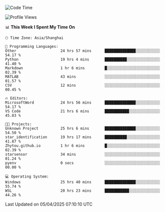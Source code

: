<!--START_SECTION:waka-->
![Code Time](http://img.shields.io/badge/Code%20Time-2%2C546%20hrs%2012%20mins-blue)

![Profile Views](http://img.shields.io/badge/Profile%20Views-1-blue)

📊 **This Week I Spent My Time On** 

```text
🕑︎ Time Zone: Asia/Shanghai

💬 Programming Languages: 
Other                    24 hrs 57 mins      ██████████████░░░░░░░░░░░   54.17 % 
Python                   19 hrs 4 mins       ██████████░░░░░░░░░░░░░░░   41.40 % 
Markdown                 1 hr 6 mins         █░░░░░░░░░░░░░░░░░░░░░░░░   02.39 % 
MATLAB                   43 mins             ░░░░░░░░░░░░░░░░░░░░░░░░░   01.57 % 
CSV                      12 mins             ░░░░░░░░░░░░░░░░░░░░░░░░░   00.45 % 

🔥 Editors: 
MicrosoftWord            24 hrs 56 mins      ██████████████░░░░░░░░░░░   54.17 % 
VS Code                  21 hrs 6 mins       ███████████░░░░░░░░░░░░░░   45.83 % 

🐱‍💻 Projects: 
Unknown Project          25 hrs 6 mins       ██████████████░░░░░░░░░░░   54.50 % 
star_identification      19 hrs 17 mins      ██████████░░░░░░░░░░░░░░░   41.87 % 
Zhytou.github.io         1 hr 6 mins         █░░░░░░░░░░░░░░░░░░░░░░░░   02.39 % 
starsensor               34 mins             ░░░░░░░░░░░░░░░░░░░░░░░░░   01.24 % 
pyenv                    0 secs              ░░░░░░░░░░░░░░░░░░░░░░░░░   00.00 % 

💻 Operating System: 
Windows                  25 hrs 40 mins      ██████████████░░░░░░░░░░░   55.74 % 
WSL                      20 hrs 23 mins      ███████████░░░░░░░░░░░░░░   44.26 % 
```


 Last Updated on 05/04/2025 07:10:10 UTC
<!--END_SECTION:waka-->